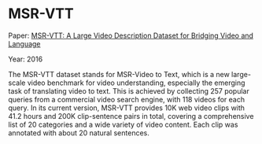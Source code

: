 # MSR-VTT

Paper: [MSR-VTT: A Large Video Description Dataset for Bridging Video and Language](https://www.cv-foundation.org/openaccess/content_cvpr_2016/html/Xu_MSR-VTT_A_Large_CVPR_2016_paper.html)

Year: 2016

The MSR-VTT dataset stands for MSR-Video to Text, which is a new large-scale video benchmark for video understanding, especially the emerging task of translating video to text. This is achieved by collecting 257 popular queries from a commercial video search engine, with 118 videos for each query. In its current version, MSR-VTT provides 10K web video clips with 41.2 hours and 200K clip-sentence pairs in total, covering a comprehensive list of 20 categories and a wide variety of video content. Each clip was annotated with about 20 natural sentences.

